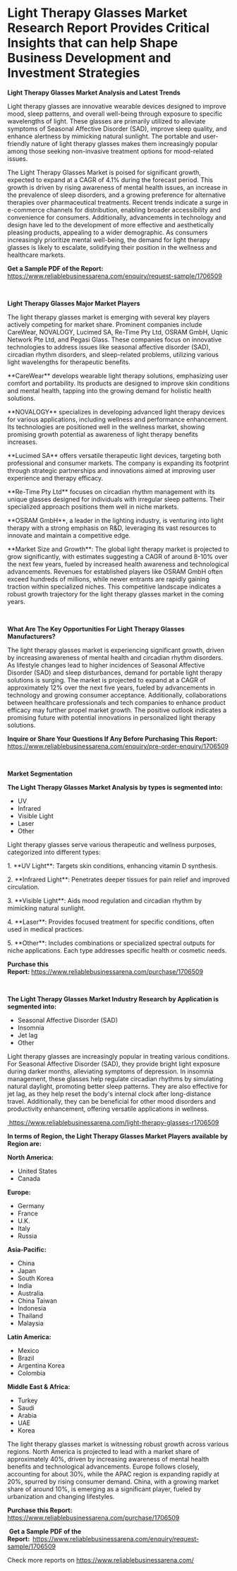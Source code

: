 <p><h1>Light Therapy Glasses Market Research Report Provides Critical Insights that can help Shape Business Development and Investment Strategies</h1></p><p><strong>Light Therapy Glasses Market Analysis and Latest Trends</strong></p>
<p><p>Light therapy glasses are innovative wearable devices designed to improve mood, sleep patterns, and overall well-being through exposure to specific wavelengths of light. These glasses are primarily utilized to alleviate symptoms of Seasonal Affective Disorder (SAD), improve sleep quality, and enhance alertness by mimicking natural sunlight. The portable and user-friendly nature of light therapy glasses makes them increasingly popular among those seeking non-invasive treatment options for mood-related issues.</p><p>The Light Therapy Glasses Market is poised for significant growth, expected to expand at a CAGR of 4.1% during the forecast period. This growth is driven by rising awareness of mental health issues, an increase in the prevalence of sleep disorders, and a growing preference for alternative therapies over pharmaceutical treatments. Recent trends indicate a surge in e-commerce channels for distribution, enabling broader accessibility and convenience for consumers. Additionally, advancements in technology and design have led to the development of more effective and aesthetically pleasing products, appealing to a wider demographic. As consumers increasingly prioritize mental well-being, the demand for light therapy glasses is likely to escalate, solidifying their position in the wellness and healthcare markets.</p></p>
<p><strong>Get a Sample PDF of the Report:&nbsp;</strong> <a href="https://www.reliablebusinessarena.com/enquiry/request-sample/1706509?utm_campaign=3515&utm_medium=2&utm_source=Github&utm_content=ia&utm_term=04042025&utm_id=light-therapy-glasses">https://www.reliablebusinessarena.com/enquiry/request-sample/1706509</a></p>
<p>&nbsp;</p>
<p><strong>Light Therapy Glasses Major Market Players</strong></p>
<p><p>The light therapy glasses market is emerging with several key players actively competing for market share. Prominent companies include CareWear, NOVALOGY, Lucimed SA, Re-Time Pty Ltd, OSRAM GmbH, Uqnic Network Pte Ltd, and Pegasi Glass. These companies focus on innovative technologies to address issues like seasonal affective disorder (SAD), circadian rhythm disorders, and sleep-related problems, utilizing various light wavelengths for therapeutic benefits.</p><p>**CareWear** develops wearable light therapy solutions, emphasizing user comfort and portability. Its products are designed to improve skin conditions and mental health, tapping into the growing demand for holistic health solutions.</p><p>**NOVALOGY** specializes in developing advanced light therapy devices for various applications, including wellness and performance enhancement. Its technologies are positioned well in the wellness market, showing promising growth potential as awareness of light therapy benefits increases.</p><p>**Lucimed SA** offers versatile therapeutic light devices, targeting both professional and consumer markets. The company is expanding its footprint through strategic partnerships and innovations aimed at improving user experience and therapy efficacy.</p><p>**Re-Time Pty Ltd** focuses on circadian rhythm management with its unique glasses designed for individuals with irregular sleep patterns. Their specialized approach positions them well in niche markets.</p><p>**OSRAM GmbH**, a leader in the lighting industry, is venturing into light therapy with a strong emphasis on R&D, leveraging its vast resources to innovate and maintain a competitive edge.</p><p>**Market Size and Growth**: The global light therapy market is projected to grow significantly, with estimates suggesting a CAGR of around 8-10% over the next few years, fueled by increased health awareness and technological advancements. Revenues for established players like OSRAM GmbH often exceed hundreds of millions, while newer entrants are rapidly gaining traction within specialized niches. This competitive landscape indicates a robust growth trajectory for the light therapy glasses market in the coming years.</p></p>
<p>&nbsp;</p>
<p><strong>What Are The Key Opportunities For Light Therapy Glasses Manufacturers?</strong></p>
<p><p>The light therapy glasses market is experiencing significant growth, driven by increasing awareness of mental health and circadian rhythm disorders. As lifestyle changes lead to higher incidences of Seasonal Affective Disorder (SAD) and sleep disturbances, demand for portable light therapy solutions is surging. The market is projected to expand at a CAGR of approximately 12% over the next five years, fueled by advancements in technology and growing consumer acceptance. Additionally, collaborations between healthcare professionals and tech companies to enhance product efficacy may further propel market growth. The positive outlook indicates a promising future with potential innovations in personalized light therapy solutions.</p></p>
<p><strong>Inquire or Share Your Questions If Any Before Purchasing This Report:</strong> <a href="https://www.reliablebusinessarena.com/enquiry/pre-order-enquiry/1706509?utm_campaign=3515&utm_medium=2&utm_source=Github&utm_content=ia&utm_term=04042025&utm_id=light-therapy-glasses">https://www.reliablebusinessarena.com/enquiry/pre-order-enquiry/1706509</a></p>
<p>&nbsp;</p>
<p><strong>Market Segmentation</strong></p>
<p><strong>The Light Therapy Glasses Market Analysis by types is segmented into:</strong></p>
<p><ul><li>UV</li><li>Infrared</li><li>Visible Light</li><li>Laser</li><li>Other</li></ul></p>
<p><p>Light therapy glasses serve various therapeutic and wellness purposes, categorized into different types: </p><p>1. **UV Light**: Targets skin conditions, enhancing vitamin D synthesis. </p><p>2. **Infrared Light**: Penetrates deeper tissues for pain relief and improved circulation.</p><p>3. **Visible Light**: Aids mood regulation and circadian rhythm by mimicking natural sunlight.</p><p>4. **Laser**: Provides focused treatment for specific conditions, often used in medical practices.</p><p>5. **Other**: Includes combinations or specialized spectral outputs for niche applications. Each type addresses specific health or cosmetic needs.</p></p>
<p><strong>Purchase this Report:&nbsp;</strong><a href="https://www.reliablebusinessarena.com/purchase/1706509?utm_campaign=3515&utm_medium=2&utm_source=Github&utm_content=ia&utm_term=04042025&utm_id=light-therapy-glasses">https://www.reliablebusinessarena.com/purchase/1706509</a></p>
<p>&nbsp;</p>
<p><strong>The Light Therapy Glasses Market Industry Research by Application is segmented into:</strong></p>
<p><ul><li>Seasonal Affective Disorder (SAD)</li><li>Insomnia</li><li>Jet lag</li><li>Other</li></ul></p>
<p><p>Light therapy glasses are increasingly popular in treating various conditions. For Seasonal Affective Disorder (SAD), they provide bright light exposure during darker months, alleviating symptoms of depression. In insomnia management, these glasses help regulate circadian rhythms by simulating natural daylight, promoting better sleep patterns. They are also effective for jet lag, as they help reset the body's internal clock after long-distance travel. Additionally, they can be beneficial for other mood disorders and productivity enhancement, offering versatile applications in wellness.</p></p>
<p><a href="https://www.reliablebusinessarena.com/light-therapy-glasses-r1706509?utm_campaign=3515&utm_medium=2&utm_source=Github&utm_content=ia&utm_term=04042025&utm_id=light-therapy-glasses">&nbsp;https://www.reliablebusinessarena.com/light-therapy-glasses-r1706509</a></p>
<p><strong>In terms of Region, the Light Therapy Glasses Market Players available by Region are:</strong></p>
<p>
    <p> <strong> North America: </strong>
        <ul>
            <li>United States</li>
            <li>Canada</li>
        </ul>
        </p> 
    <p> <strong> Europe: </strong>
        <ul>
            <li>Germany</li>
            <li>France</li>
            <li>U.K.</li>
            <li>Italy</li>
            <li>Russia</li>
        </ul>
        </p> 
    <p> <strong> Asia-Pacific: </strong>
        <ul>
            <li>China</li>
            <li>Japan</li>
            <li>South Korea</li>
            <li>India</li>
            <li>Australia</li>
            <li>China Taiwan</li>
            <li>Indonesia</li>
            <li>Thailand</li>
            <li>Malaysia</li>
        </ul>
        </p> 
    <p> <strong> Latin America: </strong>
        <ul>
            <li>Mexico</li>
            <li>Brazil</li>
            <li>Argentina Korea</li>
            <li>Colombia</li>
        </ul>
        </p> 
    <p> <strong> Middle East & Africa: </strong>
        <ul>
            <li>Turkey</li>
            <li>Saudi</li>
            <li>Arabia</li>
            <li>UAE</li>
            <li>Korea</li>
        </ul>
    </p>
    </p>
<p><p>The light therapy glasses market is witnessing robust growth across various regions. North America is projected to lead with a market share of approximately 40%, driven by increasing awareness of mental health benefits and technological advancements. Europe follows closely, accounting for about 30%, while the APAC region is expanding rapidly at 20%, spurred by rising consumer demand. China, with a growing market share of around 10%, is emerging as a significant player, fueled by urbanization and changing lifestyles.</p></p>
<p><strong>Purchase this Report: </strong><a href="https://www.reliablebusinessarena.com/purchase/1706509?utm_campaign=3515&utm_medium=2&utm_source=Github&utm_content=ia&utm_term=04042025&utm_id=light-therapy-glasses">https://www.reliablebusinessarena.com/purchase/1706509</a></p>
<p>&nbsp;<strong>Get a Sample PDF of the Report:&nbsp;&nbsp;</strong><a href="https://www.reliablebusinessarena.com/enquiry/request-sample/1706509?utm_campaign=3515&utm_medium=2&utm_source=Github&utm_content=ia&utm_term=04042025&utm_id=light-therapy-glasses">https://www.reliablebusinessarena.com/enquiry/request-sample/1706509</a></p>
<p><strong></strong></p>
<p>Check more reports on <a href="https://www.reliablebusinessarena.com/?utm_campaign=3515&utm_medium=2&utm_source=Github&utm_content=ia&utm_term=04042025&utm_id=light-therapy-glasses">https://www.reliablebusinessarena.com/</a></p>